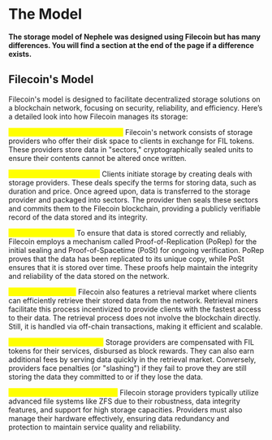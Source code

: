 # The Model

**The storage model of Nephele was designed using Filecoin but has many differences. You will find a section at the end of the page if a difference exists.**

## **Filecoin's Model**

Filecoin's model is designed to facilitate decentralized storage solutions on a blockchain network, focusing on security, reliability, and efficiency. Here’s a detailed look into how Filecoin manages its storage:

<mark style="color:yellow;">**1. Storage Providers and Sectors:**</mark> Filecoin's network consists of storage providers who offer their disk space to clients in exchange for FIL tokens. These providers store data in "sectors," cryptographically sealed units to ensure their contents cannot be altered once written​.

<mark style="color:yellow;">**2. Deals and Data Storage:**</mark> Clients initiate storage by creating deals with storage providers. These deals specify the terms for storing data, such as duration and price. Once agreed upon, data is transferred to the storage provider and packaged into sectors. The provider then seals these sectors and commits them to the Filecoin blockchain, providing a publicly verifiable record of the data stored and its integrity​.

<mark style="color:yellow;">**3. Proving Storage:**</mark> To ensure that data is stored correctly and reliably, Filecoin employs a mechanism called Proof-of-Replication (PoRep) for the initial sealing and Proof-of-Spacetime (PoSt) for ongoing verification. PoRep proves that the data has been replicated to its unique copy, while PoSt ensures that it is stored over time. These proofs help maintain the integrity and reliability of the data stored on the network.

<mark style="color:yellow;">**4. Retrieval Market:**</mark> Filecoin also features a retrieval market where clients can efficiently retrieve their stored data from the network. Retrieval miners facilitate this process incentivized to provide clients with the fastest access to their data. The retrieval process does not involve the blockchain directly. Still, it is handled via off-chain transactions, making it efficient and scalable.

<mark style="color:yellow;">**5. Incentives and Penalties:**</mark> Storage providers are compensated with FIL tokens for their services, disbursed as block rewards. They can also earn additional fees by serving data quickly in the retrieval market. Conversely, providers face penalties (or "slashing") if they fail to prove they are still storing the data they committed to or if they lose the data​.

<mark style="color:yellow;">**6. Technological Infrastructure:**</mark> Filecoin storage providers typically utilize advanced file systems like ZFS due to their robustness, data integrity features, and support for high storage capacities. Providers must also manage their hardware effectively, ensuring data redundancy and protection to maintain service quality and reliability​​.


